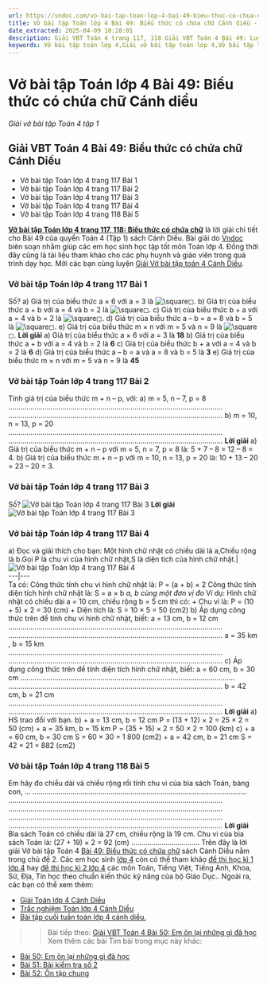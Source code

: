 ```yaml
---
url: https://vndoc.com/vo-bai-tap-toan-lop-4-bai-49-bieu-thuc-co-chua-chu-canh-dieu-317830
title: Vở bài tập Toán lớp 4 Bài 49: Biểu thức có chứa chữ Cánh diều - Giải vở bài tập Toán 4 tập 1 - VnDoc.com
date_extracted: 2025-04-09 10:28:01
description: Giải VBT Toán 4 trang 117, 118 Giải VBT Toán 4 Bài 49: Luyện tập Cánh diều là tài liệu giúp các em ôn tập lại hệ thống các bài tập rèn luyện kỹ năng giải bài tập Toán lớp 4.
keywords: Vở bài tập toán lớp 4,Giải vở bài tập toán lớp 4,Vở bài tập toán lớp 4 tập 1,vở bài tập toán 4 bài 49,Giải VBT Toán 4 trang trang 117 cánh diều,Giải vở bài tập Toán 4 Bài 49,Giải VBT Toán 4 Bài 49 Biểu thức có chứa chữ Cánh diều,Biểu thức có chứa chữ trang 117 cánh diều,vở bài tập toán 4 cánh diều,giải vở bài tập toán lớp 4 cánh diều,Giải vở bài tập Toán 4 tập 1 trang trang 118,giải vở bài tập toán lớp 4 tập 1,Hướng dẫn giải bài tập Toán lớp 4,giải bài tập SBT toán lớp 4,VBT Toán 4 CD
---
```


# Vở bài tập Toán lớp 4 Bài 49: Biểu thức có chứa chữ Cánh diều
 _Giải vở bài tập Toán 4 tập 1_
## **Giải VBT Toán 4 Bài 49: Biểu thức có chứa chữ Cánh Diều**
  * Vở bài tập Toán lớp 4 trang 117 Bài 1
  * Vở bài tập Toán lớp 4 trang 117 Bài 2
  * Vở bài tập Toán lớp 4 trang 117 Bài 3
  * Vở bài tập Toán lớp 4 trang 117 Bài 4
  * Vở bài tập Toán lớp 4 trang 118 Bài 5

[**Vở bài tập Toán lớp 4 trang 117, 118: Biểu thức có chứa chữ**](<https://vndoc.com/vo-bai-tap-toan-lop-4-bai-49-bieu-thuc-co-chua-chu-canh-dieu-317830>) là lời giải chi tiết cho Bài 49 của quyển Toán 4 \(Tập 1\) sách Cánh Diều. Bài giải do [Vndoc](<https://vndoc.com/>) biên soạn nhằm giúp các em học sinh học tập tốt môn Toán lớp 4. Đồng thời đây cũng là tài liệu tham khảo cho các phụ huynh và giáo viên trong quá trình dạy học. Mời các bạn cùng luyện [Giải Vở bài tập toán 4 Cánh Diều](<https://vndoc.com/vo-bai-tap-toan-lop-4-canh-dieu>).
### **Vở bài tập Toán lớp 4 trang 117 Bài 1**
Số?
a\) Giá trị của biểu thức a × 6 với a = 3 là ![\\square](https://i.vdoc.vn/data/image/blank.png)◻.
b\) Giá trị của biểu thức a + b với a = 4 và b = 2 là ![\\square](https://i.vdoc.vn/data/image/blank.png)◻.
c\) Giá trị của biểu thức b + a với a = 4 và b = 2 là ![\\square](https://i.vdoc.vn/data/image/blank.png)◻.
d\) Giá trị của biểu thức a – b = a = 8 và b = 5 là ![\\square](https://i.vdoc.vn/data/image/blank.png)◻.
e\) Giá trị của biểu thức m × n với m = 5 và n = 9 là ![\\square](https://i.vdoc.vn/data/image/blank.png)◻.
**Lời giải**
a\) Giá trị của biểu thức a × 6 với a = 3 là **18**
b\) Giá trị của biểu thức a + b với a = 4 và b = 2 là **6**
c\) Giá trị của biểu thức b + a với a = 4 và b = 2 là **6**
d\) Giá trị của biểu thức a – b = a và a = 8 và b = 5 là **3**
e\) Giá trị của biểu thức m × n với m = 5 và n = 9 là **45**
### **Vở bài tập Toán lớp 4 trang 117 Bài 2**
Tính giá trị của biểu thức m + n – p, với:
a\) m = 5, n – 7, p = 8
……………………………………………………………………………………………..
……………………………………………………………………………………………..
b\) m = 10, n = 13, p = 20
……………………………………………………………………………………………..
……………………………………………………………………………………………..
**Lời giải**
a\) Giá trị của biểu thức m + n – p với m = 5, n = 7, p = 8 là:
5 + 7 – 8 = 12 – 8 = 4.
b\) Giá trị của biểu thức m + n – p với m = 10, n = 13, p = 20 là:
10 + 13 – 20 = 23 – 20 = 3.
### **Vở bài tập Toán lớp 4 trang 117 Bài 3**
Số?
![Vở bài tập Toán lớp 4 trang 117 Bài 3](https://i.vdoc.vn/data/image/2024/04/01/giai-vo-bai-tap-toan-4-canh-dieu-bai-49-1.jpg)
**Lời giải**
![Vở bài tập Toán lớp 4 trang 117 Bài 3](https://i.vdoc.vn/data/image/2024/04/01/giai-vo-bai-tap-toan-4-canh-dieu-bai-49-2.jpg)
### **Vở bài tập Toán lớp 4 trang 117 Bài 4**
a\) Đọc và giải thích cho bạn:
Một hình chữ nhật có chiều dài là a,Chiều rộng là b.Gọi P là chu vi của hình chữ nhật,S là diện tích của hình chữ nhật.| ![Vở bài tập Toán lớp 4 trang 117 Bài 4](https://i.vdoc.vn/data/image/2024/04/01/giai-vo-bai-tap-toan-4-canh-dieu-bai-49-3.jpg)  
---|---  
Ta có:
Công thức tính chu vi hình chữ nhật là:
P = \(a + b\) × 2
Công thức tính diện tích hình chữ nhật là:
S = a × b
 _a, b cùng một đơn vị đo_
Ví dụ: Hình chữ nhật có chiều dài a = 10 cm, chiều rộng b = 5 cm thì có:
\+ Chu vi là: P = \(10 + 5\) × 2 = 30 \(cm\)
\+ Diện tích là: S = 10 × 5 = 50 \(cm2\)
b\) Áp dụng công thức trên để tính chu vi hình chữ nhật, biết:
a = 13 cm, b = 12 cm
……………………………………………………………………………………………..
……………………………………………………………………………………………..
a = 35 km , b = 15 km
……………………………………………………………………………………………..
……………………………………………………………………………………………..
c\) Áp dụng công thức trên để tính diện tích hình chữ nhật, biết:
a = 60 cm, b = 30 cm
……………………………………………………………………………………………..
……………………………………………………………………………………………..
b = 42 cm, b = 21 cm
……………………………………………………………………………………………..
……………………………………………………………………………………………..
**Lời giải**
a\) HS trao đổi với bạn.
b\)
\+ a = 13 cm, b = 12 cm
P = \(13 + 12\) × 2 = 25 × 2 = 50 \(cm\)
\+ a = 35 km, b = 15 km
P = \(35 + 15\) × 2 = 50 × 2 = 100 \(km\)
c\)
\+ a = 60 cm, b = 30 cm
S = 60 × 30 = 1 800 \(cm2\)
\+ a = 42 cm, b = 21 cm
S = 42 × 21 = 882 \(cm2\)
### **Vở bài tập Toán lớp 4 trang 118 Bài 5**
Em hãy đo chiều dài và chiều rộng rồi tính chu vi của bìa sách Toán, bảng con, …
……………………………………………………………………………………………..
……………………………………………………………………………………………..
……………………………………………………………………………………………..
……………………………………………………………………………………………..
……………………………………………………………………………………………..
**Lời giải**
Bìa sách Toán có chiều dài là 27 cm, chiều rộng là 19 cm. Chu vi của bìa sách Toán là:
\(27 + 19\) × 2 = 92 \(cm\)
..................................
Trên đây là lời giải Vở bài tập Toán 4 [Bài 49: Biểu thức có chứa chữ](<https://vndoc.com/vo-bai-tap-toan-lop-4-bai-49-bieu-thuc-co-chua-chu-canh-dieu-317830>) sách Cánh Diều nằm trong chủ đề 2. Các em học sinh [lớp 4](<https://vndoc.com/tai-lieu-hoc-tap-lop4>) còn có thể tham khảo [đề thi học kì 1 lớp 4](<https://vndoc.com/de-thi-hoc-ki-1-lop4>) hay [đề thi học kì 2 lớp 4](<https://vndoc.com/de-thi-hoc-ki-2-lop4>) các môn Toán, Tiếng Việt, Tiếng Anh, Khoa, Sử, Địa, Tin học theo chuẩn kiến thức kỹ năng của bộ Giáo Dục.. Ngoài ra, các bạn có thể xem thêm:
  * [Giải Toán lớp 4 Cánh Diều](<https://vndoc.com/toan-lop-4-canh-dieu>)
  * [Trắc nghiệm Toán lớp 4 Cánh Diều](<https://vndoc.com/trac-nghiem-toan-lop-4-canh-dieu>)
  * [Bài tập cuối tuần toán lớp 4 cánh diều.](<https://vndoc.com/bai-tap-cuoi-tuan-toan-lop-4-canh-dieu>)

>> Bài tiếp theo: [Giải VBT Toán 4 Bài 50: Em ôn lại những gì đã học](<https://vndoc.com/vo-bai-tap-toan-lop-4-bai-50-em-on-lai-nhung-gi-da-hoc-canh-dieu-317832>)
Xem thêm các bài Tìm bài trong mục này khác:
  * [Bài 50: Em ôn lại những gì đã học](</vo-bai-tap-toan-lop-4-bai-50-em-on-lai-nhung-gi-da-hoc-canh-dieu-317832>)
  * [Bài 51: Bài kiểm tra số 2](</vo-bai-tap-toan-lop-4-bai-51-bai-kiem-tra-so-2-canh-dieu-317843>)
  * [Bài 52: Ôn tập chung](</vo-bai-tap-toan-lop-4-bai-52-on-tap-chung-canh-dieu-317847>)

